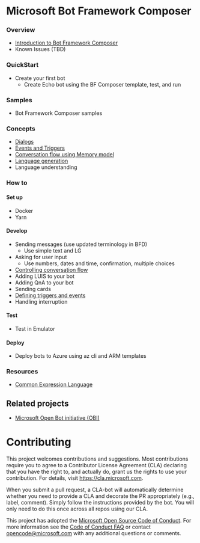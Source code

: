 
# Microsoft Bot Framework Composer
### Overview
- [Introduction to Bot Framework Composer](https://github.com/microsoft/BotFramework-Composer/blob/kaiqb/Ignite2019/docs/bfcomposer-intro-draft.md)
- Known Issues (TBD)

### QuickStart
- Create your first bot 
  - Create Echo bot using the BF Composer template, test, and run
### Samples 
- Bot Framework Composer samples 
### Concepts 
- [Dialogs](https://github.com/microsoft/BotFramework-Composer/blob/kaiqb/Ignite2019/docs/concept-dialog-draft.md)
- [Events and Triggers](https://github.com/microsoft/BotFramework-Composer/blob/kaiqb/Ignite2019/docs/concept-events-and-triggers-draft.md)
- [Conversation flow using Memory model](https://github.com/microsoft/BotFramework-Composer/blob/kaiqb/Ignite2019/docs/concept-memory-draft.md)
- [Language generation](https://github.com/microsoft/BotFramework-Composer/blob/kaiqb/Ignite2019/docs/concept-language-genereation-draft.md)
- Language understanding

### How to
#### Set up
- Docker
- Yarn
#### Develop
- Sending messages (use updated terminology in BFD)
   - Use simple text and LG
- Asking for user input 
  - Use numbers, dates and time, confirmation, multiple choices 
- [Controlling conversation flow](https://github.com/microsoft/BotFramework-Composer/blob/kaiqb/Ignite2019/docs/howto-controlling-conversation-flow-draft.md)
- Adding LUIS to your bot
- Adding QnA to your bot
- Sending cards 
- [Defining triggers and events](https://github.com/microsoft/BotFramework-Composer/blob/kaiqb/Ignite2019/docs/howto-defining-events-triggers.md)
- Handling interruption 
#### Test
- Test in Emulator
#### Deploy
- Deploy bots to Azure using az cli and ARM templates
### Resources
- [Common Expression Language](https://github.com/microsoft/BotBuilder-Samples/blob/master/experimental/common-expression-language/prebuilt-functions.md)

## Related projects
* [Microsoft Open Bot initiative (OBI)](https://github.com/Microsoft/botframework-obi)

# Contributing

This project welcomes contributions and suggestions.  Most contributions require you to agree to a
Contributor License Agreement (CLA) declaring that you have the right to, and actually do, grant us
the rights to use your contribution. For details, visit https://cla.microsoft.com.

When you submit a pull request, a CLA-bot will automatically determine whether you need to provide
a CLA and decorate the PR appropriately (e.g., label, comment). Simply follow the instructions
provided by the bot. You will only need to do this once across all repos using our CLA.

This project has adopted the [Microsoft Open Source Code of Conduct](https://opensource.microsoft.com/codeofconduct/).
For more information see the [Code of Conduct FAQ](https://opensource.microsoft.com/codeofconduct/faq/) or
contact [opencode@microsoft.com](mailto:opencode@microsoft.com) with any additional questions or comments.
